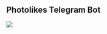 ## Photolikes Telegram Bot

![](https://camo.githubusercontent.com/2e840faa3b8588b30c4098e0545d8fb3a7751cf29242e46dc2873e6e07da5069/68747470733a2f2f63646e2e766f782d63646e2e636f6d2f7468756d626f722f32713937594358634c4f6c6b6f52326a4b4b454d512d776b47396b3d2f3078303a393030783530302f31323030783830302f66696c746572733a666f63616c28333738783137383a35323278333232292f63646e2e766f782d63646e2e636f6d2f75706c6f6164732f63686f7275735f696d6167652f696d6167652f34393439333939332f746869732d69732d66696e652e302e6a7067)
